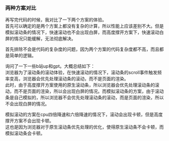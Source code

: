 ### 两种方案对比
再写完代码的时候，我对比了一下两个方案的体验。  
首先可以确定的是两个方案上都没有复杂的计算，所以性能上应该差别不大。但是模拟滚动条的情况下，快速滚动也不会出现白屏，而高度撑开方案下，快速滚动白屏的情况只能缓解，无法彻底解决。

首先排除不会是代码的复杂度的问题，因为两个方案的代码复杂度都不高，而且都是简单的逻辑。

询问了一下一些b站up和gpt。大概总结如下：  
浏览器为了滚动条的滚动体验，在快速滚动的情况下，滚动条的scroll事件触发频率变高，浏览器会优先处理滚动条的滚动，而不是页面的渲染。  
此时，由于高度撑开方案使用的原生滚动条，所以浏览器会优先处理滚动条的滚动，而不是页面的渲染，所以会出现白屏的情况。而模拟滚动条的方案，由于滚动条是自己模拟的，所以浏览器不会优先处理滚动条的滚动，而是页面的渲染，所以不会出现白屏的情况。  

模拟滚动的方案在cpu四倍降速和六倍降速的情况下，滚动会出现卡顿，但是高度撑开方案不会出现卡顿。  
这也是因为浏览器对于原生滚动条优先处理的优化，使得原生滚动条不会卡顿，而模拟滚动条会卡顿。
